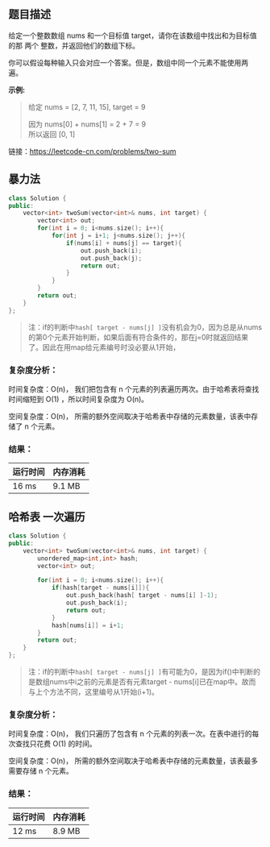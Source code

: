 ## 题目描述

给定一个整数数组 nums 和一个目标值 target，请你在该数组中找出和为目标值的那 两个 整数，并返回他们的数组下标。

你可以假设每种输入只会对应一个答案。但是，数组中同一个元素不能使用两遍。 

**示例:**

> 给定 nums = [2, 7, 11, 15], target = 9
>
> 因为 nums[0] + nums[1] = 2 + 7 = 9  
> 所以返回 [0, 1]

链接：https://leetcode-cn.com/problems/two-sum

## 暴力法

```C++
class Solution {
public:
    vector<int> twoSum(vector<int>& nums, int target) {
        vector<int> out;
        for(int i = 0; i<nums.size(); i++){
            for(int j = i+1; j<nums.size(); j++){
                if(nums[i] + nums[j] == target){
                    out.push_back(i);
                    out.push_back(j);
                    return out;
                }
            }
        }
        return out;
    }
};
```

> 注：if的判断中`hash[ target - nums[j] ]`没有机会为0，因为总是从nums的第0个元素开始判断，如果后面有符合条件的，那在j=0时就返回结果了。因此在用map给元素编号时没必要从1开始，

### 复杂度分析：

时间复杂度：O(n)，
我们把包含有 n 个元素的列表遍历两次。由于哈希表将查找时间缩短到 O(1) ，所以时间复杂度为 O(n)。

空间复杂度：O(n)，
所需的额外空间取决于哈希表中存储的元素数量，该表中存储了 n 个元素。

### 结果：

|运行时间|内存消耗|
| --- | --- |
|16 ms|9.1 MB|

## 哈希表 一次遍历

```C++
class Solution {
public:
    vector<int> twoSum(vector<int>& nums, int target) {
        unordered_map<int,int> hash;
        vector<int> out;

        for(int i = 0; i<nums.size(); i++){
            if(hash[target - nums[i]]){
                out.push_back(hash[ target - nums[i] ]-1);
                out.push_back(i);
                return out;
            }
            hash[nums[i]] = i+1;            
        }        
        return out;
    }
};
```

> 注：if的判断中`hash[ target - nums[j] ]`有可能为0，是因为if()中判断的是数组nums中i之前的元素是否有元素target - nums[i]已在map中。故而与上个方法不同，这里编号从1开始(i+1)。

### 复杂度分析：

时间复杂度：O(n)，
我们只遍历了包含有 n 个元素的列表一次。在表中进行的每次查找只花费 O(1) 的时间。

空间复杂度：O(n)，
所需的额外空间取决于哈希表中存储的元素数量，该表最多需要存储 n 个元素。

### 结果：

|运行时间|内存消耗|
| --- | --- |
|12 ms|8.9 MB|